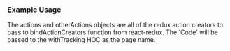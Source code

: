 ### Example Usage
The actions and otherActions objects are all of the redux action creators
to pass to bindActionCreators function from react-redux. The 'Code' will
be passed to the withTracking HOC as the page name.
<br/><br/>